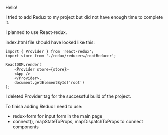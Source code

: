 Hello!

I tried to add Redux to my project but did not have enough time to complete it.

I planned to use React-redux.

index.html file should have looked like this:
```
import { Provider } from 'react-redux';
import store from './redux/reducers/rootReducer';

ReactDOM.render(
    <Provider store={store}>
    <App />
    </Provider>,
    document.getElementById('root')
);
```
I deleted Provider tag for the successful build of the project.

To finish adding Redux I need to use:
* redux-form for input form in the main page
* connect(), mapStateToProps, mapDispatchToProps to connect components
